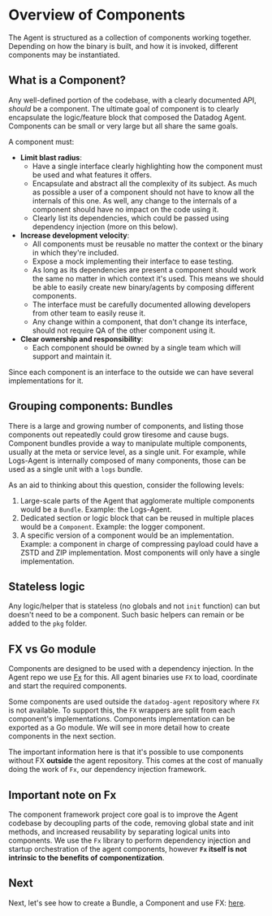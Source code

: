 # Overview of Components

The Agent is structured as a collection of components working together. Depending on how the binary is built, and how it
is invoked, different components may be instantiated.

## What is a Component?

Any well-defined portion of the codebase, with a clearly documented API, _should_ be a component. The ultimate goal of
component is to clearly encapsulate the logic/feature block that composed the Datadog Agent. Components can be small or very
large but all share the same goals.

A component must:

* **Limit blast radius**:
    + Have a single interface clearly highlighting how the component must be used and what features it offers.
    + Encapsulate and abstract all the complexity of its subject. As much as possible a user of a component should not
      have to know all the internals of this one. As well, any change to the internals of a component should have no
      impact on the code using it.
    + Clearly list its dependencies, which could be passed using dependency injection (more on this below).
* **Increase development velocity**:
    + All components must be reusable no matter the context or the binary in which they're included.
    + Expose a mock implementing their interface to ease testing.
    + As long as its dependencies are present a component should work the same no matter in which context it's used.
      This means we should be able to easily create new binary/agents by composing different components.
    + The interface must be carefully documented allowing developers from other team to easily reuse it.
    + Any change within a component, that don't change its interface, should not require QA of the other component using
      it.
* **Clear ownership and responsibility**:
    + Each component should be owned by a single team which will support and maintain it.

Since each component is an interface to the outside we can have several implementations for it.

## Grouping components: Bundles

There is a large and growing number of components, and listing those components out repeatedly could grow tiresome and
cause bugs. Component bundles provide a way to manipulate multiple components, usually at the meta or service level, as
a single unit. For example, while Logs-Agent is internally composed of many components, those can be used as a single unit
with a `logs` bundle.

As an aid to thinking about this question, consider the following levels:

1. Large-scale parts of the Agent that agglomerate multiple components would be a `Bundle`. Example: the Logs-Agent.
2. Dedicated section or logic block that can be reused in multiple places would be a `Component`. Example: the logger
   component.
3. A specific version of a component would be an implementation. Example: a component in charge of compressing payload
   could have a ZSTD and ZIP implementation. Most components will only have a single implementation.

## Stateless logic

Any logic/helper that is stateless (no globals and not `init` function) can but doesn't need to be a component. Such
basic helpers can remain or be added to the `pkg` folder.

## FX vs Go module

Components are designed to be used with a dependency injection. In the Agent repo we use [Fx](fx.md) for this. All agent
binaries use `FX` to load, coordinate and start the required components.

Some components are used outside the `datadog-agent` repository where `FX` is not available. To support this, the
`FX` wrappers are split from each component's implementations. Components implementation can be exported as a Go module. We
will see in more detail how to create components in the next section.

The important information here is that it's possible to use components without FX **outside** the agent repository. This
comes at the cost of manually doing the work of `Fx`, our dependency injection framework.

## Important note on Fx

The component framework project core goal is to improve the Agent codebase by decoupling parts of the code, removing global state and init
methods, and increased reusability by separating logical units into components. We use the `Fx` library to perform
dependency injection and startup orchestration of the agent components, however **`Fx` itself is not intrinsic to the
benefits of componentization**.

## Next

Next, let's see how to create a Bundle, a Component and use FX: [here](creating-components.md).
